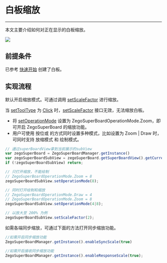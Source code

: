 # 白板缩放


- - -

本文主要介绍如何对正在显示的白板缩放。

<Frame width="512" height="auto" caption=""><img src="https://doc-media.zego.im/sdk-doc/Pics/WhiteboardView/zoom.gif" /></Frame>

## 前提条件

已参考 [快速开始](/super-board-electron/quick-start/create-white-board) 创建了白板。

## 实现流程
默认开启缩放模式。可通过调用 [setScaleFactor](https://doc-zh.zego.im/article/api?doc=superboard_API~javascript_electron~class~ZegoSuperBoardSubView#set-scale-factor) 进行缩放。

<Note title="说明">

当 [setToolType](https://doc-zh.zego.im/article/api?doc=superboard_API~javascript_electron~class~ZegoSuperBoardManager#set-tool-type) 为 [Click](https://doc-zh.zego.im/article/api?doc=superboard_API~javascript_electron~enum~ZegoSuperBoardTool#click) 时，[setScaleFactor](https://doc-zh.zego.im/article/api?doc=superboard_API~javascript_electron~class~ZegoSuperBoardSubView#set-scale-factor) 接口无效，无法缩放白板。

</Note>

- 将 [setOperationMode](https://doc-zh.zego.im/article/api?doc=superboard_API~javascript_electron~class~ZegoSuperBoardSubView#set-operation-mode) 设置为 ZegoSuperBoardOperationMode.Zoom，即可开启 ZegoSuperBoard 的缩放功能。
- 用户可使用 按位或 的方式同时设置多种模式，比如设置为 Zoom | Draw 时，可同时支持 放缩模式 和 绘制模式。

```javascript
// 通过superBoardView拿到当前展示的subView
var zegoSuperBoard = ZegoSuperBoardManager.getInstance()
var zegoSuperBoardSubView = zegoSuperBoard.getSuperBoardView().getCurrentSuperBoardSubView();
if (!zegoSuperBoardSubView) return;

// 只打开缩放，不能绘制
// ZegoSuperBoardOperationMode.Zoom = 8
zegoSuperBoardSubView.setOperationMode(8);

// 同时打开绘制和缩放
// ZegoSuperBoardOperationMode.Draw = 4
// ZegoSuperBoardOperationMode.Zoom = 8
zegoSuperBoardSubView.setOperationMode(4|8);

// 以放大至 200% 为例
zegoSuperBoardSubView.setScaleFactor(2);
```

如需各端同步缩放，可通过下面的方法打开同步缩放功能。

```javascript
//如需开启同步缩放功能
ZegoSuperBoardManager.getInstance().enableSyncScale(true)

//如需开启接收同步缩放功能
ZegoSuperBoardManager.getInstance().enableResponseScale(true);

```
